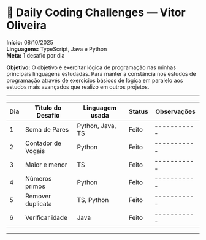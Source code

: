 # 🧩 Daily Coding Challenges — Vitor Oliveira

**Início:** 08/10/2025  
**Linguagens:** TypeScript, Java e Python  
**Meta:** 1 desafio por dia

**Objetivo:** O objetivo é exercitar lógica de programação nas minhas principais linguagens estudadas.
Para manter a constância nos estudos de programação através de exercícios básicos de lógica em paralelo
aos estudos mais avançados que realizo em outros projetos.

---

| Dia | Título do Desafio  | Linguagem usada  | Status | Observações |
| --- | ------------------ | ---------------- | ------ | ----------- |
| 1   | Soma de Pares      | Python, Java, TS | Feito  | ----------- |
| 2   | Contador de Vogais | Python           | Feito  | ----------- |
| 3   | Maior e menor      | TS               | Feito  | ----------- |
| 4   | Números primos     | Python           | Feito  | ----------- |
| 5   | Remover duplicata  | TS, Python       | Feito  | ----------- |
| 6   | Verificar idade    | Java             | Feito  | ----------- |

---
